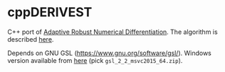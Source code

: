# cppDERIVEST
C++ port of [Adaptive Robust Numerical Differentiation](https://se.mathworks.com/matlabcentral/fileexchange/13490-adaptive-robust-numerical-differentiation). The algorithm is described [here](http://convexoptimization.com/TOOLS/DERIVEST.pdf). 

Depends on GNU GSL (https://www.gnu.org/software/gsl/). 
Windows version available from [here](https://www.bruot.org/hp/libraries/) (pick ``gsl_2_2_msvc2015_64.zip``).
